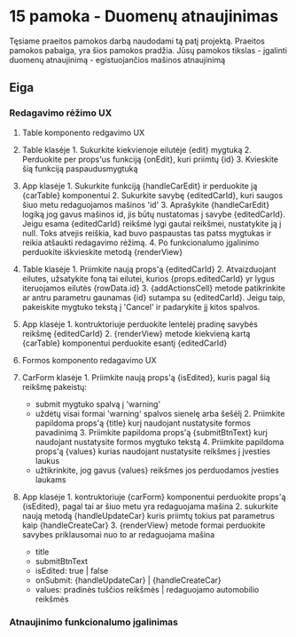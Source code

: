 # 15 pamoka - Duomenų atnaujinimas

Tęsiame praeitos pamokos darbą naudodami tą patį projektą. Praeitos pamokos pabaiga, yra šios pamokos pradžia.
Jūsų pamokos tikslas - įgalinti duomenų atnaujinimą - egistuojančios mašinos atnaujinimą

## Eiga
### Redagavimo rėžimo UX
1. Table komponento redgavimo UX
  1. Table klasėje
    1. Sukurkite kiekvienoje eilutėje {edit} mygtuką
    2. Perduokite per props'us funkciją {onEdit}, kuri priimtų {id}
    3. Kvieskite šią funkciją paspaudusmygtuką

  2. App klasėje
    1. Sukurkite funkciją {handleCarEdit} ir perduokite ją {carTable} komponentui
    2. Sukurkite savybę {editedCarId}, kuri saugos šiuo metu redaguojamos mašinos 'id'
    3. Aprašykite {handleCarEdit} logiką jog gavus mašinos id, jis būtų nustatomas į savybe {editedCarId}. Jeigu esama {editedCarId} reikšmė lygi gautai reikšmei, nustatykite ją į null. Toks atvejis reiškia, kad buvo paspaustas tas patss mygtukas ir reikia atšaukti redagavimo rėžimą.
    4. Po funkcionalumo įgalinimo perduokite iškvieskite metodą {renderView}

  3. Table klasėje
    1. Priimkite naują props'ą {editedCarId}
    2. Atvaizduojant eilutes, užsatykite foną tai eilutei, kurios {props.editedCarId} yr lygus iteruojamos eilutės {rowData.id}
    3. {addActionsCell} metode patikrinkite ar  antru parametru gaunamas {id} sutampa su {editedCarId}. Jeigu taip, pakeiskite mygtuko tekstą į 'Cancel' ir padarykite jį kitos spalvos.

  4. App klasėje
    1. kontruktoriuje perduokite lentelėj pradinę savybės reikšmę {editedCarId}
    2. {renderView} metode kiekvieną kartą {carTable} komponentui perduokite esantį {editedCarId}

2. Formos komponento redagavimo UX
  1. CarForm klasėje
    1. Priimkite naują props'ą {isEdited}, kuris pagal šią reikšmę pakeistų:
      * submit mygtuko spalvą į 'warning'
      * uždėtų visai formai 'warning' spalvos sienelę arba šešėlį
    2. Priimkite papildoma props'ą {title} kurį naudojant nustatysite formos pavadinimą
    3. Priimkite papildoma props'ą {submitBtnText} kurį naudojant nustatysite formos mygtuko tekstą
    4. Priimkite papildoma props'ą {values} kurias naudojant nustatysite reikšmes į įvesties laukus
      * užtikrinkite, jog gavus {values} reikšmes jos perduodamos įvesties laukams

  2. App klasėje
    1. kontruktoriuje {carForm} komponentui perduokite  props'ą {isEdited}, pagal tai ar šiuo metu yra redaguojama mašina
    2. sukurkite naują metodą {handleUpdateCar} kuris priimtų tokius pat parametrus kaip {handleCreateCar}
    3. {renderView} metode formai perduokite savybes priklausomai nuo to ar redaguojama mašina
      * title
      * submitBtnText
      * isEdited: true | false
      * onSubmit: {handleUpdateCar} | {handleCreateCar}
      * values: pradinės tuščios reikšmės | redaguojamo automobilio reikšmės

### Atnaujinimo funkcionalumo įgalinimas




